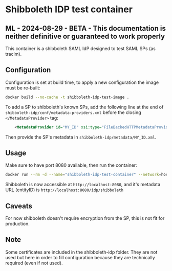 # Shibboleth IDP test container
## ML - 2024-08-29 - BETA - This documentation is neither definitive or guaranteed to work properly

This container is a shibboleth SAML IdP designed to test SAML SPs (as tracim).

## Configuration

Configuration is set at build time, to apply a new configuration the image must be re-built:
```sh
docker build --no-cache -t shibboleth-idp-test-image .
```

To add a SP to shibboleth's known SPs, add the following line at the end of `shibboleth-idp/conf/metadata-providers.xml` before the closing `</MetadataProvider>` tag:
```xml
    <MetadataProvider id="MY_ID" xsi:type="FileBackedHTTPMetadataProvider" backingFile="%{idp.home}/metadata/MY_ID.xml" metadataURL="URL_TO_SP_METADATA"/>
```
Then provide the SP's metadata in `shibboleth-idp/metadata/MY_ID.xml`.

## Usage

Make sure to have port 8080 available, then run the container:
```sh
docker run --rm -d --name="shibboleth-idp-test-container" --network=host shibboleth-idp-test-image
```

Shibboleth is now accessible at `http://localhost:8080`, and it's metadata URL (entityID) is `http://localhost:8080/idp/shibboleth`

## Caveats

For now shibboleth doesn't require encryption from the SP, this is not fit for production.

## Note

Some certificates are included in the shibboleth-idp folder. They are not used but here in order to fill
configuration because they are technically required (even if not used).
